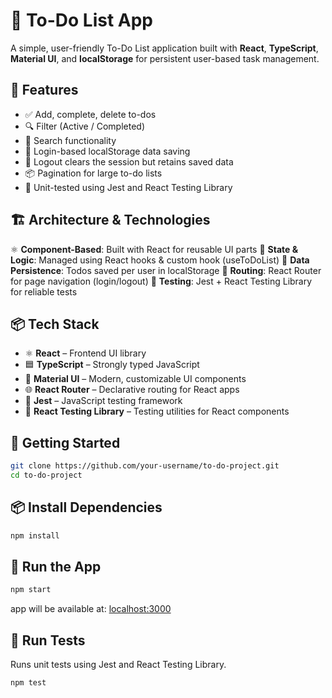 # 📝 To-Do List App

A simple, user-friendly To-Do List application built with **React**, **TypeScript**, **Material UI**, and **localStorage** for persistent user-based task management.

## 🔧 Features

- ✅ Add, complete, delete to-dos
- 🔍 Filter (Active / Completed)
- 🔎 Search functionality
- 👥 Login-based localStorage data saving
- 🔐 Logout clears the session but retains saved data
- 📦 Pagination for large to-do lists
- 🧪 Unit-tested using Jest and React Testing Library

## 🏗️ Architecture & Technologies

⚛️ **Component-Based**: Built with React for reusable UI parts
🧠 **State & Logic**: Managed using React hooks & custom hook (useToDoList)
💾 **Data Persistence**: Todos saved per user in localStorage
🔀 **Routing**: React Router for page navigation (login/logout)
🧪 **Testing**: Jest + React Testing Library for reliable tests

## 📦 Tech Stack

- ⚛️ **React** – Frontend UI library
- 🟦 **TypeScript** – Strongly typed JavaScript
- 🎨 **Material UI** – Modern, customizable UI components
- 🌐 **React Router** – Declarative routing for React apps
- 🧪 **Jest** – JavaScript testing framework
- 🔬 **React Testing Library** – Testing utilities for React components

## 🚀 Getting Started

```bash
git clone https://github.com/your-username/to-do-project.git
cd to-do-project
```

## 📦 Install Dependencies

```bash
npm install
```


## 🚀 Run the App

```bash
npm start
```
app will be available at: [localhost:3000](http://localhost:3000)

## 🧪 Run Tests

Runs unit tests using Jest and React Testing Library.

```bash
npm test
```
